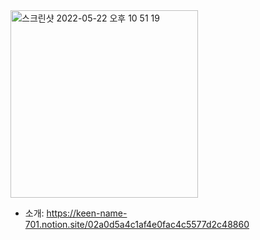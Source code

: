 <img width="300" alt="스크린샷 2022-05-22 오후 10 51 19" src="https://user-images.githubusercontent.com/92036498/169698482-3c9457f9-5ae4-4e1c-8ce1-96a071441565.png">

* 소개: <https://keen-name-701.notion.site/02a0d5a4c1af4e0fac4c5577d2c48860>
